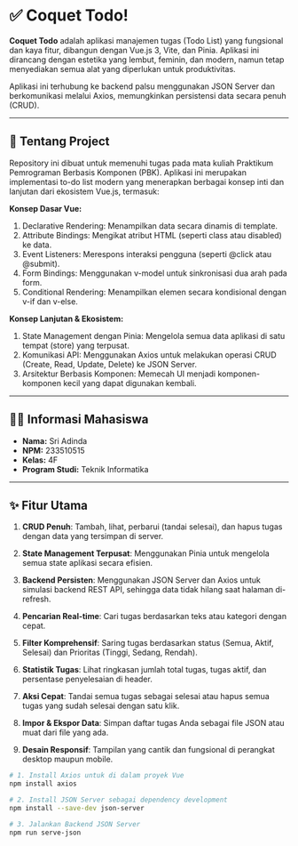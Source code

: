 # ✅ Coquet Todo!

**Coquet Todo** adalah aplikasi manajemen tugas (Todo List) yang fungsional dan kaya fitur, dibangun dengan Vue.js 3, Vite, dan Pinia. Aplikasi ini dirancang dengan estetika yang lembut, feminin, dan modern, namun tetap menyediakan semua alat yang diperlukan untuk produktivitas.

Aplikasi ini terhubung ke backend palsu menggunakan JSON Server dan berkomunikasi melalui Axios, memungkinkan persistensi data secara penuh (CRUD).


---

## 📌 Tentang Project

Repository ini dibuat untuk memenuhi tugas pada mata kuliah Praktikum Pemrograman Berbasis Komponen (PBK). Aplikasi ini merupakan implementasi to-do list modern yang menerapkan berbagai konsep inti dan lanjutan dari ekosistem Vue.js, termasuk:

**Konsep Dasar Vue:**
1. Declarative Rendering: Menampilkan data secara dinamis di template.
2. Attribute Bindings: Mengikat atribut HTML (seperti class atau disabled) ke data.
3. Event Listeners: Merespons interaksi pengguna (seperti @click atau @submit).
4. Form Bindings: Menggunakan v-model untuk sinkronisasi dua arah pada form.
5. Conditional Rendering: Menampilkan elemen secara kondisional dengan v-if dan v-else.

**Konsep Lanjutan & Ekosistem:**
1. State Management dengan Pinia: Mengelola semua data aplikasi di satu tempat (store) yang terpusat.
2. Komunikasi API: Menggunakan Axios untuk melakukan operasi CRUD (Create, Read, Update, Delete) ke JSON Server.
3. Arsitektur Berbasis Komponen: Memecah UI menjadi komponen-komponen kecil yang dapat digunakan kembali.

---

## 👩‍🎓 Informasi Mahasiswa

- **Nama:** Sri Adinda  
- **NPM:** 233510515  
- **Kelas:** 4F  
- **Program Studi:** Teknik Informatika

---

## ✨ Fitur Utama 
1. **CRUD Penuh**: Tambah, lihat, perbarui (tandai selesai), dan hapus tugas dengan data yang tersimpan di server.

2. **State Management Terpusat**: Menggunakan Pinia untuk mengelola semua state aplikasi secara efisien.

3. **Backend Persisten**: Menggunakan JSON Server dan Axios untuk simulasi backend REST API, sehingga data tidak hilang saat halaman di-refresh.

4. **Pencarian Real-time**: Cari tugas berdasarkan teks atau kategori dengan cepat.

5. **Filter Komprehensif**: Saring tugas berdasarkan status (Semua, Aktif, Selesai) dan Prioritas (Tinggi, Sedang, Rendah).

6. **Statistik Tugas**: Lihat ringkasan jumlah total tugas, tugas aktif, dan persentase penyelesaian di header.

7. **Aksi Cepat**: Tandai semua tugas sebagai selesai atau hapus semua tugas yang sudah selesai dengan satu klik.

8. **Impor & Ekspor Data**: Simpan daftar tugas Anda sebagai file JSON atau muat dari file yang ada.

9. **Desain Responsif**: Tampilan yang cantik dan fungsional di perangkat desktop maupun mobile.


```bash
# 1. Install Axios untuk di dalam proyek Vue
npm install axios

# 2. Install JSON Server sebagai dependency development
npm install --save-dev json-server

# 3. Jalankan Backend JSON Server
npm run serve-json
